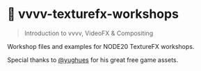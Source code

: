 # 🐋 vvvv-texturefx-workshops

> Introduction to vvvv, VideoFX & Compositing

Workshop files and examples for NODE20 TextureFX workshops.

Special thanks to [@yughues](https://opengameart.org/users/yughues) for his great free game assets.